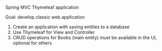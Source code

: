 Spring MVC Thymeleaf application

Goal: develop classic web application

1. Create an application with saving entities to a database
2. Use Thymeleaf for View and Controller
3. CRUD operations for Books (main entity) must be available in the UI, optional for others